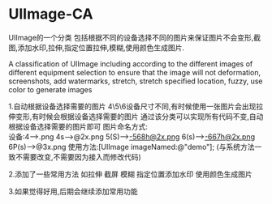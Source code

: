 # UIImage-CA
UIImage的一个分类
包括根据不同的设备选择不同的图片来保证图片不会变形,截图,添加水印,拉伸,指定位置拉伸,模糊,使用颜色生成图片.

A classification of UIImage
including according to the different images of different equipment selection to ensure that the image will not deformation, screenshots, add watermarks, stretch, stretch specified location, fuzzy, use color to generate images

1.自动根据设备选择需要的图片
  4\5\6设备尺寸不同,有时候使用一张图片会出现拉伸变形,有时候会根据设备选择需要的图片
  通过该分类可以实现所有代码不变,自动根据设备选择需要的图片即可
  图片命名方式:   
  设备:4-->.png   4s-->@2x.png   5(S)-->-568h@2x.png    6(s)-->-667h@2x.png   6P(s)-->@3x.png
  使用方法:[UIImage imageNamed:@"demo"];  (与系统方法一致不需要改变,不需要因为接入而修改代码)
  
2.添加了一些常用方法
  如拉伸
  截屏
  模糊
  指定位置添加水印
  使用颜色生成图片
  
3.如果觉得好用,后期会继续添加常用功能
